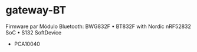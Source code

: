 # gateway-BT

Firmware par Módulo Bluetooth: 
BWG832F
• BT832F with Nordic nRF52832 SoC
• S132 SoftDevice
* PCA10040